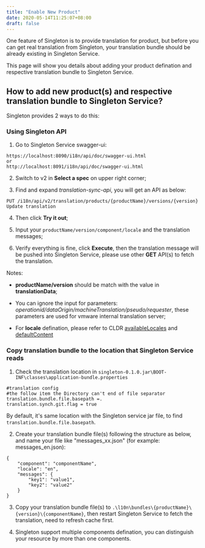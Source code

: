 ```yaml
---
title: "Enable New Product"
date: 2020-05-14T11:25:07+08:00
draft: false
---
```


One feature of Singleton is to provide translation for product, but before you can get real translation from Singleton, your translation bundle should be already existing in Singleton Service.

This page will show you details about adding your product defination and respective translation bundle to Singleton Service.

How to add new product(s) and respective translation bundle to Singleton Service?
-----------------------

Singleton provides 2 ways to do this:

### Using Singleton API
1. Go to Singleton Service swagger-ui: 
```
https://localhost:8090/i18n/api/doc/swagger-ui.html
or 
http://localhost:8091/i18n/api/doc/swagger-ui.html
```

2. Switch to v2 in **Select a spec** on upper right corner; 

3. Find and expand *translation-sync-api*, you will get an API as below:

`PUT /i18n/api/v2/translation/products/{productName}/versions/{version} Update translation`

4. Then click **Try it out**;

5. Input your `productName/version/component/locale` and the translation messages;

6. Verify everything is fine, click **Execute**, then the translation message will be pushed into Singleton Service, please use other **GET** API(s) to fetch the translation.

Notes:
- **productName/version** should be match with the value in **translationData**;

- You can ignore the input for parameters: *operationid/dataOrigin/machineTranslation/pseudo/requester*, these parameters are used for vmware internal translation server;

- For **locale** defination, please refer to CLDR [availableLocales](https://github.com/unicode-cldr/cldr-core/blob/master/availableLocales.json) and [defaultContent](https://github.com/unicode-cldr/cldr-core/blob/master/defaultContent.json)

### Copy translation bundle to the location that Singleton Service reads
1. Check the translation location in `singleton-0.1.0.jar\BOOT-INF\classes\application-bundle.properties`
```
#translation config
#the follow item the Directory can't end of file separator
translation.bundle.file.basepath =.
translation.synch.git.flag = true
```
By default, it's same location with the Singleton service jar file, to find `translation.bundle.file.basepath`.

2. Create your translation bundle file(s) following the structure as below, and name your file like "messages_xx.json" (for example: messages_en.json):
```
{
	"component": "componentName",
	"locale": "en",
	"messages": {
		"key1": "value1",
		"key2": "value2"
	}
}
```

3. Copy your translation bundle file(s) to `.\l10n\bundles\{productName}\{version}\{componentName}`, then restart Singleton Service to fetch the translation, need to refresh cache first.

4. Singleton support multiple components defination, you can distinguish your resource by more than one components. 